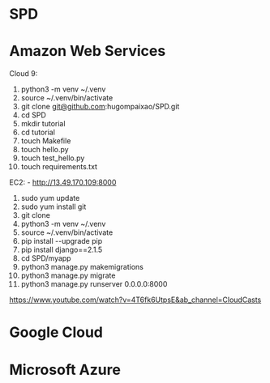 # SPD

# Amazon Web Services
Cloud 9:
  1. python3 -m venv ~/.venv
  2. source ~/.venv/bin/activate
  3. git clone git@github.com:hugompaixao/SPD.git
  4. cd SPD
  5. mkdir tutorial
  6. cd tutorial
  7. touch Makefile
  8. touch hello.py
  9. touch test_hello.py
  10. touch requirements.txt

EC2: - http://13.49.170.109:8000
  1. sudo yum update
  2. sudo yum install git 
  3. git clone 
  4. python3 -m venv ~/.venv
  5. source ~/.venv/bin/activate
  6. pip install --upgrade pip
  7. pip install django==2.1.5
  8. cd SPD/myapp
  9. python3 manage.py makemigrations
  10. python3 manage.py migrate
  11. python3 manage.py runserver 0.0.0.0:8000

https://www.youtube.com/watch?v=4T6fk6UtpsE&ab_channel=CloudCasts

# Google Cloud

# Microsoft Azure
